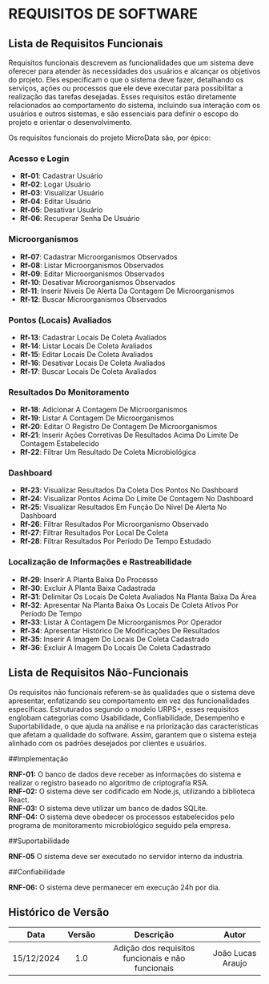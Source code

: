 # REQUISITOS DE SOFTWARE
## Lista de Requisitos Funcionais
Requisitos funcionais descrevem as funcionalidades que um sistema deve oferecer para atender às necessidades dos usuários e alcançar os objetivos do projeto. Eles especificam o que o sistema deve fazer, detalhando os serviços, ações ou processos que ele deve executar para possibilitar a realização das tarefas desejadas. Esses requisitos estão diretamente relacionados ao comportamento do sistema, incluindo sua interação com os usuários e outros sistemas, e são essenciais para definir o escopo do projeto e orientar o desenvolvimento.

Os requisitos funcionais do projeto MicroData são, por épico:
### Acesso e Login
- **Rf-01**: Cadastrar Usuário  
- **Rf-02**: Logar Usuário  
- **Rf-03**: Visualizar Usuário  
- **Rf-04**: Editar Usuário  
- **Rf-05**: Desativar Usuário  
- **Rf-06**: Recuperar Senha De Usuário  

### Microorganismos
- **Rf-07**: Cadastrar Microorganismos Observados  
- **Rf-08**: Listar Microorganismos Observados  
- **Rf-09**: Editar Microorganismos Observados  
- **Rf-10**: Desativar Microorganismos Observados  
- **Rf-11**: Inserir Níveis De Alerta Da Contagem De Microorganismos  
- **Rf-12**: Buscar Microorganismos Observados  

### Pontos (Locais) Avaliados
- **Rf-13**: Cadastrar Locais De Coleta Avaliados  
- **Rf-14**: Listar Locais De Coleta Avaliados  
- **Rf-15**: Editar Locais De Coleta Avaliados  
- **Rf-16**: Desativar Locais De Coleta Avaliados  
- **Rf-17**: Buscar Locais De Coleta Avaliados  

### Resultados Do Monitoramento
- **Rf-18**: Adicionar A Contagem De Microorganismos  
- **Rf-19**: Listar A Contagem De Microorganismos  
- **Rf-20**: Editar O Registro De Contagem De Microorganismos  
- **Rf-21**: Inserir Ações Corretivas De Resultados Acima Do Limite De Contagem Estabelecido  
- **Rf-22**: Filtrar Um Resultado De Coleta Microbiológica  

### Dashboard
- **Rf-23**: Visualizar Resultados Da Coleta Dos Pontos No Dashboard  
- **Rf-24**: Visualizar Pontos Acima Do Limite De Contagem No Dashboard  
- **Rf-25**: Visualizar Resultados Em Função Do Nível De Alerta No Dashboard  
- **Rf-26**: Filtrar Resultados Por Microorganismo Observado  
- **Rf-27**: Filtrar Resultados Por Local De Coleta  
- **Rf-28**: Filtrar Resultados Por Período De Tempo Estudado  

### Localização de Informações e Rastreabilidade
- **Rf-29**: Inserir A Planta Baixa Do Processo  
- **Rf-30**: Excluir A Planta Baixa Cadastrada  
- **Rf-31**: Delimitar Os Locais De Coleta Avaliados Na Planta Baixa Da Área  
- **Rf-32**: Apresentar Na Planta Baixa Os Locais De Coleta Ativos Por Período De Tempo  
- **Rf-33**: Listar A Contagem De Microorganismos Por Operador  
- **Rf-34**: Apresentar Histórico De Modificações De Resultados  
- **Rf-35**: Inserir A Imagem Do Locais De Coleta Cadastrado  
- **Rf-36**: Excluir A Imagem Do Locais De Coleta Cadastrado   

## Lista de Requisitos Não-Funcionais

Os requisitos não funcionais referem-se às qualidades que o sistema deve apresentar, enfatizando seu comportamento em vez das funcionalidades específicas. Estruturados segundo o modelo URPS+, esses requisitos englobam categorias como Usabilidade, Confiabilidade, Desempenho e Suportabilidade, o que ajuda na análise e na priorização das características que afetam a qualidade do software. Assim, garantem que o sistema esteja alinhado com os padrões desejados por clientes e usuários.

##Implementação

**RNF-01:** O banco de dados deve receber as informações do sistema e realizar o registro baseado no algoritmo de criptografia RSA.  
**RNF-02:** O sistema deve ser codificado em Node.js, utilizando a biblioteca React.  
**RNF-03:** O sistema deve utilizar um banco de dados SQLite.  
**RNF-04:** O sistema deve obedecer os processos estabelecidos pelo programa de monitoramento microbiológico seguido pela empresa.  

##Suportabilidade

**RNF-05** O sistema deve ser executado no servidor interno da industria.  

##Confiabilidade

**RNF-06:** O sistema deve permanecer em execução 24h por dia.

##  Histórico de Versão

| **Data** | **Versão** | **Descrição** | **Autor** |
| :------: | :--------: | :----------:  | :-------: |
| 15/12/2024| 1.0| Adição dos requisitos funcionais e não funcionais | João Lucas Araujo |

